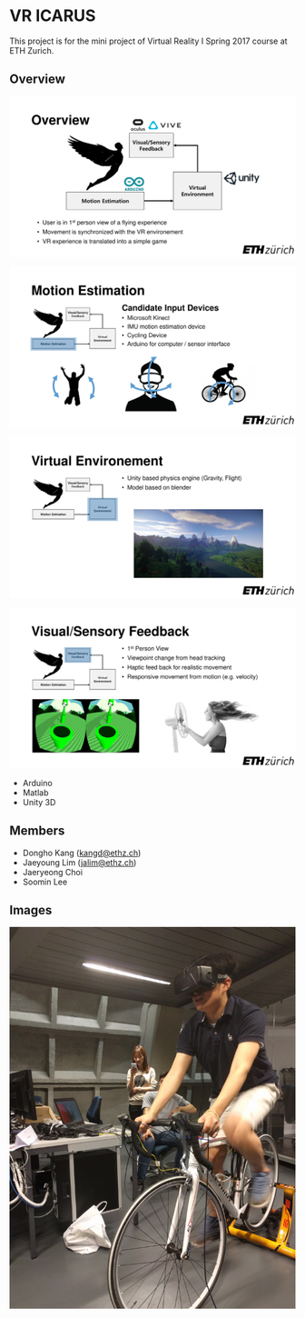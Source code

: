 # VR ICARUS 

This project is for the mini project of Virtual Reality I Spring 2017 course at ETH Zurich.

## Overview

![overview1](https://raw.githubusercontent.com/EastskyKang/virtual-reality-icarus/master/img/overview-3.jpg)

![overview2](https://raw.githubusercontent.com/EastskyKang/virtual-reality-icarus/master/img/overview-4.jpg)

![overview3](https://raw.githubusercontent.com/EastskyKang/virtual-reality-icarus/master/img/overview-5.jpg)

![overview4](https://raw.githubusercontent.com/EastskyKang/virtual-reality-icarus/master/img/overview-6.jpg)

- Arduino 
- Matlab 
- Unity 3D

## Members

- Dongho Kang (kangd@ethz.ch)
- Jaeyoung Lim (jalim@ethz.ch)
- Jaeryeong Choi
- Soomin Lee

## Images

![image1](https://raw.githubusercontent.com/EastskyKang/virtual-reality-icarus/master/img/IMG_20170601_141059.jpg)
